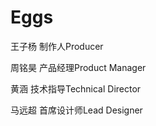 # Eggs

王子杨  制作人Producer	

周铭昊  产品经理Product Manager

黄涵     技术指导Technical Director

马远超  首席设计师Lead Designer
